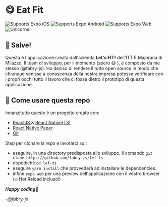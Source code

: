 # 😋 Eat Fit

<p>
  <!-- iOS -->
  <img alt="Supports Expo iOS" longdesc="Supports Expo iOS" src="https://img.shields.io/badge/iOS-4630EB.svg?style=flat-square&logo=APPLE&labelColor=999999&logoColor=fff" />
  <!-- Android -->
  <img alt="Supports Expo Android" longdesc="Supports Expo Android" src="https://img.shields.io/badge/Android-4630EB.svg?style=flat-square&logo=ANDROID&labelColor=A4C639&logoColor=fff" />
  <!-- Web -->
  <img alt="Supports Expo Web" longdesc="Supports Expo Web" src="https://img.shields.io/badge/web-4630EB.svg?style=flat-square&logo=GOOGLE-CHROME&labelColor=4285F4&logoColor=fff" />
<img alt="Unicorns"src="https://img.shields.io/badge/unicorns-passing-pink" />
</p>

## 👋 Salve!

Questa è l'applicazione creata dall'azienda __Let's FIT!__ dell'ITT E.Majorana di Milazzo. Il team di sviluppo, per il momento (spero 😄 ), è composto da me stesso (@fabry-js). Ho deciso di rendere il tutto open source in modo che chiunque venisse a conoscenza della nostra impresa potesse verificare con i propri occhi tutto il lavoro che ci fosse dietro il prototipo di questa applicazione.

## 📝 Come usare questa repo

Innanzitutto questo è un progetto creato con:

- [ReactJS ](https://https://reactjs.org/)& [React Native(TS)](https://reactnative.dev/)
- [React Native Paper](https://callstack.github.io/react-native-paper/)
- [Git](https://git-scm.com/)

Step per clonare la repo e lavorarci su!:

- eseguire, in una directory predisposta allo sviluppo, il comando `git clone https://github.com/fabry-js/lef-ts`
- dopodichè `cd lef-ts`
- eseguire `yarn install` che provvederà ad installare le dependencies.
- infine `expo web` per una preview dell'applicazione con il vostro browser (🔥 Hot Reload incluso!)

***Happy coding***💓

-*@fabry-js*
